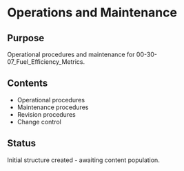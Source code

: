 # Operations and Maintenance

## Purpose
Operational procedures and maintenance for 00-30-07_Fuel_Efficiency_Metrics.

## Contents
- Operational procedures
- Maintenance procedures
- Revision procedures
- Change control

## Status
Initial structure created - awaiting content population.

